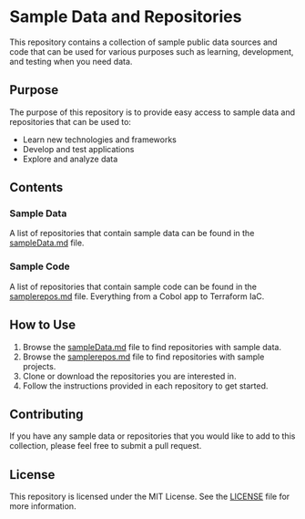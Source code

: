# Sample Data and Repositories

This repository contains a collection of sample public data sources and code that can be used for various purposes such as learning, development, and testing when you need data.

## Purpose

The purpose of this repository is to provide easy access to sample data and repositories that can be used to:

- Learn new technologies and frameworks
- Develop and test applications
- Explore and analyze data

## Contents

### Sample Data

A list of repositories that contain sample data can be found in the [sampleData.md](sampleData.md) file.

### Sample Code

A list of repositories that contain sample code can be found in the [samplerepos.md](samplerepos.md) file.
Everything from a Cobol app to Terraform IaC.

## How to Use

1. Browse the [sampleData.md](sampleData.md) file to find repositories with sample data.
2. Browse the [samplerepos.md](samplerepos.md) file to find repositories with sample projects.
3. Clone or download the repositories you are interested in.
4. Follow the instructions provided in each repository to get started.

## Contributing

If you have any sample data or repositories that you would like to add to this collection, please feel free to submit a pull request.

## License

This repository is licensed under the MIT License. See the [LICENSE](LICENSE) file for more information.